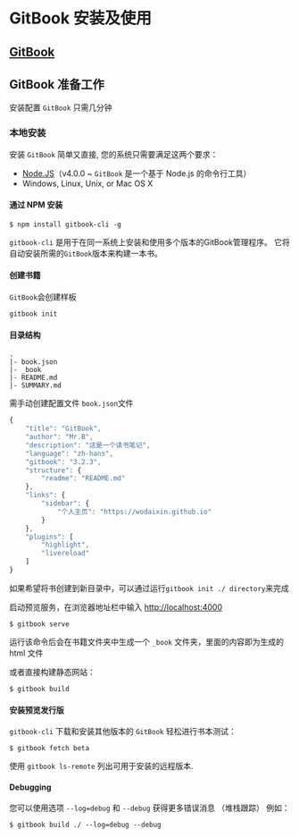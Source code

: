 # GitBook 安装及使用

## [GitBook](https://github.com/GitbookIO/gitbook)

## GitBook 准备工作

安装配置 `GitBook` 只需几分钟

### 本地安装

安装 `GitBook` 简单又直接, 您的系统只需要满足这两个要求：

* [Node.JS](https://nodejs.org/en/)（v4.0.0 \~  `GitBook` 是一个基于 Node.js 的命令行工具）
* Windows, Linux, Unix, or Mac OS X

#### 通过 NPM 安装

```
$ npm install gitbook-cli -g
```

`gitbook-cli` 是用于在同一系统上安装和使用多个版本的GitBook管理程序。 它将自动安装所需的`GitBook`版本来构建一本书。

#### 创建书籍

`GitBook`会创建样板

```
gitbook init
```

#### 目录结构

```
.
|- book.json
|- _book
|- README.md
|- SUMMARY.md
```

需手动创建配置文件 `book.json`文件

```javascript
{
    "title": "GitBook",
    "author": "Mr.B",
    "description": "这是一个读书笔记",
    "language": "zh-hans",
    "gitbook": "3.2.3",
    "structure": {
        "readme": "README.md"
    },
    "links": {
        "sidebar": {
            "个人主页": "https://wodaixin.github.io"
        }
    },
    "plugins": [
        "highlight",
        "livereload"
    ]
}
```

如果希望将书创建到新目录中，可以通过运行`gitbook init ./ directory`来完成

启动预览服务，在浏览器地址栏中输入 [http://localhost:4000](http://localhost:4000)

```
$ gitbook serve
```

运行该命令后会在书籍文件夹中生成一个 `_book` 文件夹，里面的内容即为生成的 html 文件

或者直接构建静态网站：

```
$ gitbook build
```

#### 安装预览发行版

`gitbook-cli` 下载和安装其他版本的 `GitBook` 轻松进行书本测试：

```
$ gitbook fetch beta
```

使用 `gitbook ls-remote` 列出可用于安装的远程版本.

#### Debugging

您可以使用选项 `--log=debug` 和 `--debug` 获得更多错误消息 （堆栈跟踪） 例如：

```
$ gitbook build ./ --log=debug --debug
```
